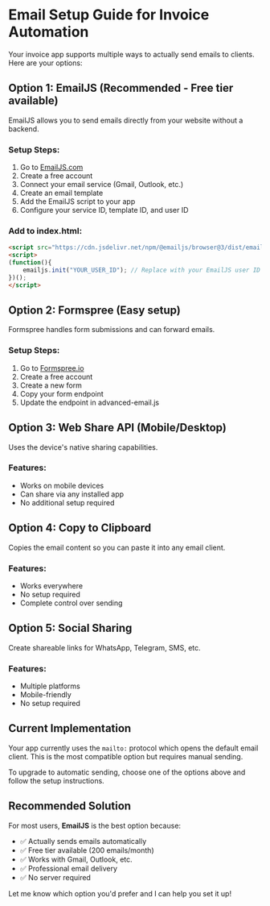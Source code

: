 # Email Setup Guide for Invoice Automation

Your invoice app supports multiple ways to actually send emails to clients. Here are your options:

## Option 1: EmailJS (Recommended - Free tier available)

EmailJS allows you to send emails directly from your website without a backend.

### Setup Steps:
1. Go to [EmailJS.com](https://www.emailjs.com/)
2. Create a free account
3. Connect your email service (Gmail, Outlook, etc.)
4. Create an email template
5. Add the EmailJS script to your app
6. Configure your service ID, template ID, and user ID

### Add to index.html:
```html
<script src="https://cdn.jsdelivr.net/npm/@emailjs/browser@3/dist/email.min.js"></script>
<script>
(function(){
    emailjs.init("YOUR_USER_ID"); // Replace with your EmailJS user ID
})();
</script>
```

## Option 2: Formspree (Easy setup)

Formspree handles form submissions and can forward emails.

### Setup Steps:
1. Go to [Formspree.io](https://formspree.io/)
2. Create a free account
3. Create a new form
4. Copy your form endpoint
5. Update the endpoint in advanced-email.js

## Option 3: Web Share API (Mobile/Desktop)

Uses the device's native sharing capabilities.

### Features:
- Works on mobile devices
- Can share via any installed app
- No additional setup required

## Option 4: Copy to Clipboard

Copies the email content so you can paste it into any email client.

### Features:
- Works everywhere
- No setup required
- Complete control over sending

## Option 5: Social Sharing

Create shareable links for WhatsApp, Telegram, SMS, etc.

### Features:
- Multiple platforms
- Mobile-friendly
- No setup required

## Current Implementation

Your app currently uses the `mailto:` protocol which opens the default email client. This is the most compatible option but requires manual sending.

To upgrade to automatic sending, choose one of the options above and follow the setup instructions.

## Recommended Solution

For most users, **EmailJS** is the best option because:
- ✅ Actually sends emails automatically
- ✅ Free tier available (200 emails/month)
- ✅ Works with Gmail, Outlook, etc.
- ✅ Professional email delivery
- ✅ No server required

Let me know which option you'd prefer and I can help you set it up!

